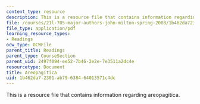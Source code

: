 ```yaml
---
content_type: resource
description: This is a resource file that contains information regarding areopagitica.
file: /courses/21l-705-major-authors-john-milton-spring-2008/1b462da72301ab79638464013571c4dc_MIT21L_705S08_aropgtica.pdf
file_type: application/pdf
learning_resource_types:
- Readings
ocw_type: OCWFile
parent_title: Readings
parent_type: CourseSection
parent_uid: 2497f094-ee52-7b46-2e2e-7e3511a2dc4e
resourcetype: Document
title: Areopagitica
uid: 1b462da7-2301-ab79-6384-64013571c4dc
---
```

This is a resource file that contains information regarding areopagitica.

